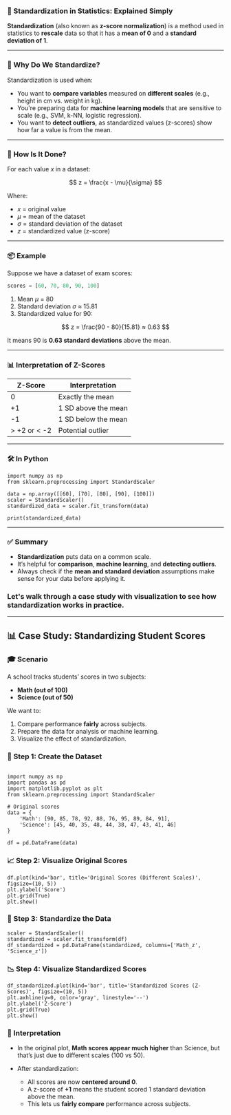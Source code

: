 ### 📏 Standardization in Statistics: Explained Simply

**Standardization** (also known as **z-score normalization**) is a method used in statistics to **rescale** data so that it has a **mean of 0** and a **standard deviation of 1**.

---

### 🎯 Why Do We Standardize?

Standardization is used when:

* You want to **compare variables** measured on **different scales** (e.g., height in cm vs. weight in kg).
* You're preparing data for **machine learning models** that are sensitive to scale (e.g., SVM, k-NN, logistic regression).
* You want to **detect outliers**, as standardized values (z-scores) show how far a value is from the mean.

---

### 🧮 How Is It Done?

For each value $x$ in a dataset:

$$
z = \frac{x - \mu}{\sigma}
$$

Where:

* $x$ = original value
* $\mu$ = mean of the dataset
* $\sigma$ = standard deviation of the dataset
* $z$ = standardized value (z-score)

---

### 📦 Example

Suppose we have a dataset of exam scores:

```python
scores = [60, 70, 80, 90, 100]
```

1. Mean $\mu$ = 80
2. Standard deviation $\sigma$ ≈ 15.81
3. Standardized value for 90:

$$
z = \frac{90 - 80}{15.81} ≈ 0.63
$$

It means 90 is **0.63 standard deviations** above the mean.

---
### 📊 Interpretation of Z-Scores

| Z-Score      | Interpretation      |
| ------------ | ------------------- |
| 0            | Exactly the mean    |
| +1           | 1 SD above the mean |
| -1           | 1 SD below the mean |
| > +2 or < -2 | Potential outlier   |

---

### 🛠 In Python

```
import numpy as np
from sklearn.preprocessing import StandardScaler

data = np.array([[60], [70], [80], [90], [100]])
scaler = StandardScaler()
standardized_data = scaler.fit_transform(data)

print(standardized_data)

```

---

### ✅ Summary

* **Standardization** puts data on a common scale.
* It’s helpful for **comparison**, **machine learning**, and **detecting outliers**.
* Always check if the **mean and standard deviation** assumptions make sense for your data before applying it.

### Let's walk through a **case study** with **visualization** to see how standardization works in practice.

---

## 📊 Case Study: Standardizing Student Scores

### 🎓 Scenario

A school tracks students’ scores in two subjects:

* **Math (out of 100)**
* **Science (out of 50)**

We want to:

1. Compare performance **fairly** across subjects.
2. Prepare the data for analysis or machine learning.
3. Visualize the effect of standardization.


### 🧮 Step 1: Create the Dataset

```

import numpy as np
import pandas as pd
import matplotlib.pyplot as plt
from sklearn.preprocessing import StandardScaler

# Original scores
data = {
    'Math': [90, 85, 78, 92, 88, 76, 95, 89, 84, 91],
    'Science': [45, 40, 35, 48, 44, 38, 47, 43, 41, 46]
}

df = pd.DataFrame(data)

```
### 📈 Step 2: Visualize Original Scores

```
df.plot(kind='bar', title='Original Scores (Different Scales)', figsize=(10, 5))
plt.ylabel('Score')
plt.grid(True)
plt.show()

```

### 🔄 Step 3: Standardize the Data

```
scaler = StandardScaler()
standardized = scaler.fit_transform(df)
df_standardized = pd.DataFrame(standardized, columns=['Math_z', 'Science_z'])

```
### 📉 Step 4: Visualize Standardized Scores

```
df_standardized.plot(kind='bar', title='Standardized Scores (Z-Scores)', figsize=(10, 5))
plt.axhline(y=0, color='gray', linestyle='--')
plt.ylabel('Z-Score')
plt.grid(True)
plt.show()

```

### 📌 Interpretation

* In the original plot, **Math scores appear much higher** than Science, but that’s just due to different scales (100 vs 50).
* After standardization:

  * All scores are now **centered around 0**.
  * A z-score of **+1** means the student scored 1 standard deviation above the mean.
  * This lets us **fairly compare** performance across subjects.
